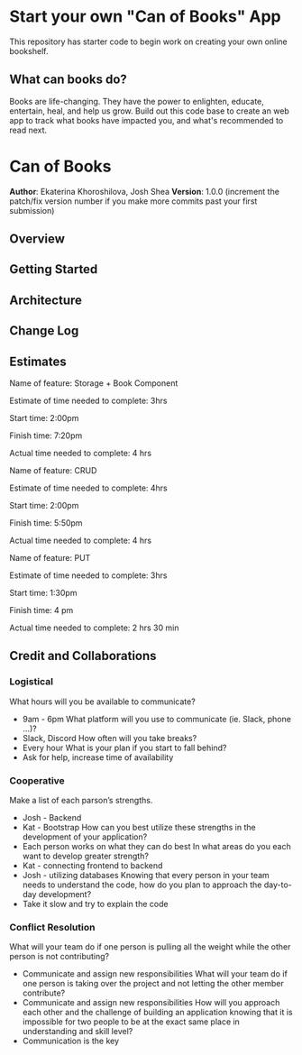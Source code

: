 # Start your own "Can of Books" App

This repository has starter code to begin work on creating your own online bookshelf.

## What can books do?

Books are life-changing. They have the power to enlighten, educate, entertain, heal, and help us grow. Build out this code base to create an web app to track what books have impacted you, and what's recommended to read next.

# Can of Books

**Author**: Ekaterina Khoroshilova, Josh Shea
**Version**: 1.0.0 (increment the patch/fix version number if you make more commits past your first submission)

## Overview
<!-- Provide a high level overview of what this application is and why you are building it, beyond the fact that it's an assignment for this class. (i.e. What's your problem domain?) -->

## Getting Started
<!-- What are the steps that a user must take in order to build this app on their own machine and get it running? -->

## Architecture
<!-- Provide a detailed description of the application design. What technologies (languages, libraries, etc) you're using, and any other relevant design information. -->

## Change Log
<!-- Use this area to document the iterative changes made to your application as each feature is successfully implemented. Use time stamps. Here's an example:

01-01-2001 4:59pm - Application now has a fully-functional express server, with a GET route for the location resource. -->

## Estimates

Name of feature: Storage + Book Component

Estimate of time needed to complete: 3hrs

Start time: 2:00pm

Finish time: 7:20pm

Actual time needed to complete: 4 hrs

Name of feature: CRUD

Estimate of time needed to complete: 4hrs

Start time: 2:00pm

Finish time: 5:50pm

Actual time needed to complete: 4 hrs

Name of feature: PUT

Estimate of time needed to complete: 3hrs

Start time: 1:30pm

Finish time: 4 pm

Actual time needed to complete: 2 hrs 30 min

## Credit and Collaborations

### Logistical

What hours will you be available to communicate?

- 9am - 6pm
What platform will you use to communicate (ie. Slack, phone …)?
- Slack, Discord
How often will you take breaks?
- Every hour
What is your plan if you start to fall behind?
- Ask for help, increase time of availability

### Cooperative

Make a list of each parson’s strengths.

- Josh - Backend
- Kat - Bootstrap
How can you best utilize these strengths in the development of your application?
- Each person works on what they can do best
In what areas do you each want to develop greater strength?
- Kat - connecting frontend to backend
- Josh - utilizing databases
Knowing that every person in your team needs to understand the code, how do you plan to approach the day-to-day development?
- Take it slow and try to explain the code

### Conflict Resolution

What will your team do if one person is pulling all the weight while the other person is not contributing?

- Communicate and assign new responsibilities
What will your team do if one person is taking over the project and not letting the other member contribute?
- Communicate and assign new responsibilities
How will you approach each other and the challenge of building an application knowing that it is impossible for two people to be at the exact same place in understanding and skill level?
- Communication is the key
  